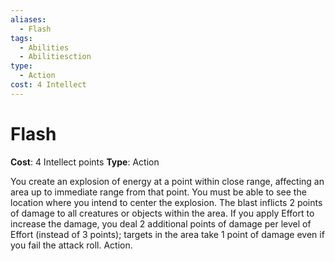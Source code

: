 ```yaml
---
aliases:
  - Flash
tags:
  - Abilities
  - Abilitiesction
type:
  - Action
cost: 4 Intellect
---
```


# Flash

**Cost**: 4 Intellect points
**Type**: Action

You create an explosion of energy at a point within close range, affecting an area up to immediate range from that point. You must be able to see the location where you intend to center the explosion. The blast inflicts 2 points of damage to all creatures or objects within the area. If you apply Effort to increase the damage, you deal 2 additional points of damage per level of Effort (instead of 3 points); targets in the area take 1 point of damage even if you fail the attack roll. Action.

